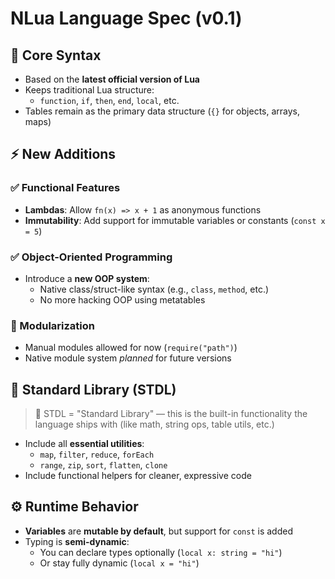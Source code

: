 # NLua Language Spec (v0.1)

## 🧱 Core Syntax
- Based on the **latest official version of Lua**
- Keeps traditional Lua structure:
  - `function`, `if`, `then`, `end`, `local`, etc.
- Tables remain as the primary data structure (`{}` for objects, arrays, maps)

## ⚡ New Additions

### ✅ Functional Features
- **Lambdas**: Allow `fn(x) => x + 1` as anonymous functions
- **Immutability**: Add support for immutable variables or constants (`const x = 5`)

### ✅ Object-Oriented Programming
- Introduce a **new OOP system**:
  - Native class/struct-like syntax (e.g., `class`, `method`, etc.)
  - No more hacking OOP using metatables

### 🔁 Modularization
- Manual modules allowed for now (`require("path")`)
- Native module system *planned* for future versions

## 🧰 Standard Library (STDL)

> 🔎 STDL = "Standard Library" — this is the built-in functionality the language ships with (like math, string ops, table utils, etc.)

- Include all **essential utilities**:
  - `map`, `filter`, `reduce`, `forEach`
  - `range`, `zip`, `sort`, `flatten`, `clone`
- Include functional helpers for cleaner, expressive code

## ⚙️ Runtime Behavior

- **Variables** are **mutable by default**, but support for `const` is added
- Typing is **semi-dynamic**:
  - You can declare types optionally (`local x: string = "hi"`)
  - Or stay fully dynamic (`local x = "hi"`)
